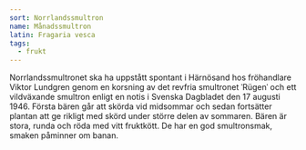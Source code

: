 ```yaml
---
sort: Norrlandssmultron
name: Månadssmultron
latin: Fragaria vesca
tags:
  - frukt
---
```


Norrlandssmultronet ska ha uppstått spontant i Härnösand hos fröhandlare Viktor Lundgren genom en korsning av det revfria smultronet ˈRügenˈ och ett vildväxande smultron enligt en notis i Svenska Dagbladet den 17 augusti 1946. Första bären går att skörda vid midsommar och sedan fortsätter plantan att ge rikligt med skörd under större delen av sommaren. Bären är stora, runda och röda med vitt fruktkött. De har en god smultronsmak, smaken påminner om banan.
